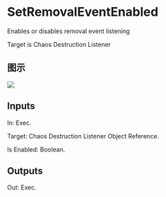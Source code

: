 # SetRemovalEventEnabled

Enables or disables removal event listening

Target is Chaos Destruction Listener

## 图示

![]($-20221218-18415879.png)

## Inputs

In: Exec.

Target: Chaos Destruction Listener Object Reference.

Is Enabled: Boolean.  

## Outputs

Out: Exec.

